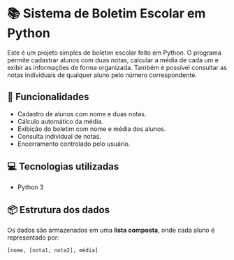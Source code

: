 # 📚 Sistema de Boletim Escolar em Python

Este é um projeto simples de boletim escolar feito em Python. O programa permite cadastrar alunos com duas notas, calcular a média de cada um e exibir as informações de forma organizada. Também é possível consultar as notas individuais de qualquer aluno pelo número correspondente.

## 🚀 Funcionalidades

- Cadastro de alunos com nome e duas notas.
- Cálculo automático da média.
- Exibição do boletim com nome e média dos alunos.
- Consulta individual de notas.
- Encerramento controlado pelo usuário.

## 💻 Tecnologias utilizadas

- Python 3

## 📦 Estrutura dos dados

Os dados são armazenados em uma **lista composta**, onde cada aluno é representado por:

```python
[nome, [nota1, nota2], média]
